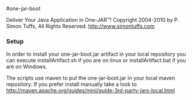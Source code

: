 #one-jar-boot

Deliver Your Java Application in One-JAR™!
Copyright 2004-2010 by P. Simon Tuffs, All Rights Reserved. http://www.simontuffs.com

### Setup

In order to install your one-jar-boot.jar artifact in your local repository you can execute installArtifact.sh if you are on linux or installArtifact.bat if you are on Windows.

The scripts use maven to put the one-jar-boot<version>.jar in your local maven repository. If you prefer install manually take a look to http://maven.apache.org/guides/mini/guide-3rd-party-jars-local.html 
 